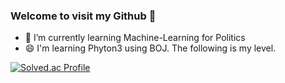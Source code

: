 ### Welcome to visit my Github 👋

 - 🌱 I’m currently learning Machine-Learning for Politics
 - 😄 I'm learning Phyton3 using BOJ. The following is my level. 

[![Solved.ac Profile](http://mazassumnida.wtf/api/v2/generate_badge?boj=johnlocke)](https://solved.ac/johnlocke/)


<!--
**Locke-Park/Locke-Park** is a ✨ _special_ ✨ repository because its `README.md` (this file) appears on your GitHub profile.

Here are some ideas to get you started:

- 🔭 I’m currently working on ...
- 🌱 I’m currently learning ...
- 👯 I’m looking to collaborate on ...
- 🤔 I’m looking for help with ...
- 💬 Ask me about ...
- 📫 How to reach me: ...
- 😄 Pronouns: ...
- ⚡ Fun fact: ...
-->
